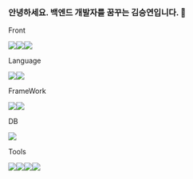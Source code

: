### 안녕하세요. 백엔드 개발자를 꿈꾸는 김승연입니다. 👋

<p>Front</p>
<img src="https://img.shields.io/badge/HTML5-E34F26?style=for-the-badge&logo=HTML5&logoColor=white"><img src="https://img.shields.io/badge/Thymeleaf-005F0F?style=for-the-badge&logo=thymeleaf&logoColor=white"><img src="https://img.shields.io/badge/Bootstrap-7952B3?style=for-the-badge&logo=bootstrap&logoColor=white">

<p>Language</p>
<img src="https://img.shields.io/badge/JAVA-007396?style=for-the-badge&logo=Java&logoColor=white"><img src="https://img.shields.io/badge/Python-3776AB?style=for-the-badge&logo=Python&logoColor=white">

<p>FrameWork</p>
<img src="https://img.shields.io/badge/Spring-6DB33F?style=for-the-badge&logo=Spring&logoColor=white"><img src="https://img.shields.io/badge/Spring Boot-6DB33F?style=for-the-badge&logo=springboot&logoColor=white">

<p>DB</p>
<img src="https://img.shields.io/badge/MySQL-4479A1?style=for-the-badge&logo=MySQL&logoColor=white">

<p>Tools</p>
<img src="https://img.shields.io/badge/Intellij Idea-000000?style=for-the-badge&logo=intellijidea&logoColor=white"><img src="https://img.shields.io/badge/Eclipse-2C2255?style=for-the-badge&logo=Eclipse%20IDE&logoColor=white"><img src="https://img.shields.io/badge/VSCode-007ACC?style=for-the-badge&logo=VisualStudioCode&logoColor=white"><img src="https://img.shields.io/badge/github-181717?style=for-the-badge&logo=github&logoColor=white">

<!--
<img src="https://img.shields.io/badge/표시할이름-색상?style=for-the-badge&logo=기술스택아이콘&logoColor=white">
-->


<!--
**Kimseungyeon98/Kimseungyeon98** is a ✨ _special_ ✨ repository because its `README.md` (this file) appears on your GitHub profile.

Here are some ideas to get you started:

- 🔭 I’m currently working on ...
- 🌱 I’m currently learning ...
- 👯 I’m looking to collaborate on ...
- 🤔 I’m looking for help with ...
- 💬 Ask me about ...
- 📫 How to reach me: ...
- 😄 Pronouns: ...
- ⚡ Fun fact: ...
-->
